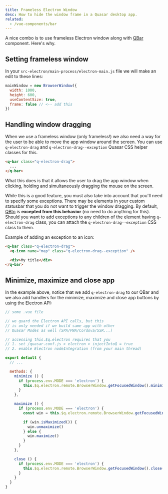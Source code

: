 ```yaml
---
title: Frameless Electron Window
desc: How to hide the window frame in a Quasar desktop app.
related:
  - /vue-components/bar
---
```


A nice combo is to use frameless Electron window along with [QBar](/vue-components/bar) component. Here's why.

## Setting frameless window
In your `src-electron/main-process/electron-main.js` file we will make an edit to these lines:

```js
mainWindow = new BrowserWindow({
  width: 1000,
  height: 600,
  useContentSize: true,
  frame: false // <-- add this
})
```

## Handling window dragging
When we use a frameless window (only frameless!) we also need a way for the user to be able to move the app window around the screen. You can use `q-electron-drag` and `q-electron-drag--exception` Quasar CSS helper classes for this.

```html
<q-bar class="q-electron-drag">
  ...
</q-bar>
```

What this does is that it allows the user to drag the app window when clicking, holding and simultaneously dragging the mouse on the screen.

While this is a good feature, you must also take into account that you'll need to specify some exceptions. There may be elements in your custom statusbar that you do not want to trigger the window dragging. By default, [QBtn](/vue-components/button) is **excepted from this behavior** (no need to do anything for this). Should you want to add exceptions to any children of the element having `q-electron-drag` class, you can attach the `q-electron-drag--exception` CSS class to them.

Example of adding an exception to an icon:

```html
<q-bar class="q-electron-drag">
  <q-icon name="map" class="q-electron-drag--exception" />

  <div>My title</div>
</q-bar>
```

## Minimize, maximize and close app

<doc-example title="Full example" file="frameless-electron-window/StatusBar" />

In the example above, notice that we add `q-electron-drag` to our QBar and we also add handlers for the minimize, maximize and close app buttons by using the Electron API:

```js
// some .vue file

// we guard the Electron API calls, but this
// is only needed if we build same app with other
// Quasar Modes as well (SPA/PWA/Cordova/SSR...)

// accessing this.$q.electron requires that you
// 1. set /quasar.conf.js > electron > injectIntoQ = true
// 2. enable Electron nodeIntegration (from your main thread)

export default {
  // ...

  methods: {
    minimize () {
      if (process.env.MODE === 'electron') {
        this.$q.electron.remote.BrowserWindow.getFocusedWindow().minimize()
      }
    },

    maximize () {
      if (process.env.MODE === 'electron') {
        const win = this.$q.electron.remote.BrowserWindow.getFocusedWindow()

        if (win.isMaximized()) {
          win.unmaximize()
        } else {
          win.maximize()
        }
      }
    },

    close () {
      if (process.env.MODE === 'electron') {
        this.$q.electron.remote.BrowserWindow.getFocusedWindow().close()
      }
    }
  }
}
```
